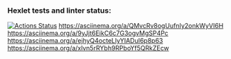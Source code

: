 ### Hexlet tests and linter status:
[![Actions Status](https://github.com/SherOV3005/frontend-project-44/workflows/hexlet-check/badge.svg)](https://github.com/SherOV3005/frontend-project-44/actions)
https://asciinema.org/a/QMvcRv8ogUufnIy2onkWyVI6H
https://asciinema.org/a/9yJjt6EikC6c7G3ogvMgSP4Pc
https://asciinema.org/a/ejhyQ4octeLlyYIADuI6p8p63 
https://asciinema.org/a/xlvn5rRYbh9RPboYf5QRkZEcw
